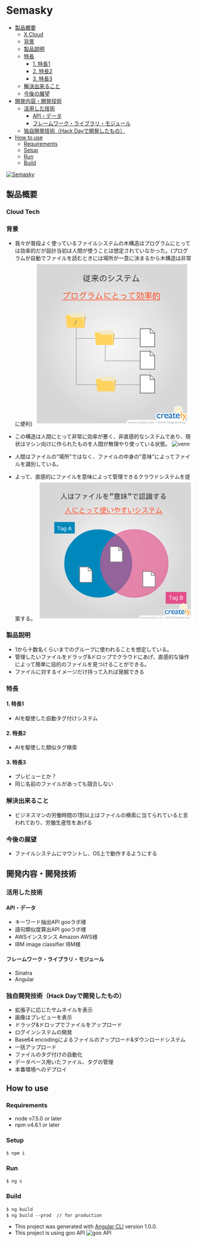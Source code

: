 # Semasky
<!-- START doctoc generated TOC please keep comment here to allow auto update -->
<!-- DON'T EDIT THIS SECTION, INSTEAD RE-RUN doctoc TO UPDATE -->


- [製品概要](#%E8%A3%BD%E5%93%81%E6%A6%82%E8%A6%81)
  - [X Cloud](#x-cloud)
  - [背景](#%E8%83%8C%E6%99%AF)
  - [製品説明](#%E8%A3%BD%E5%93%81%E8%AA%AC%E6%98%8E)
  - [特長](#%E7%89%B9%E9%95%B7)
    - [1. 特長1](#1-%E7%89%B9%E9%95%B71)
    - [2. 特長2](#2-%E7%89%B9%E9%95%B72)
    - [3. 特長3](#3-%E7%89%B9%E9%95%B73)
  - [解決出来ること](#%E8%A7%A3%E6%B1%BA%E5%87%BA%E6%9D%A5%E3%82%8B%E3%81%93%E3%81%A8)
  - [今後の展望](#%E4%BB%8A%E5%BE%8C%E3%81%AE%E5%B1%95%E6%9C%9B)
- [開発内容・開発技術](#%E9%96%8B%E7%99%BA%E5%86%85%E5%AE%B9%E3%83%BB%E9%96%8B%E7%99%BA%E6%8A%80%E8%A1%93)
  - [活用した技術](#%E6%B4%BB%E7%94%A8%E3%81%97%E3%81%9F%E6%8A%80%E8%A1%93)
    - [API・データ](#api%E3%83%BB%E3%83%87%E3%83%BC%E3%82%BF)
    - [フレームワーク・ライブラリ・モジュール](#%E3%83%95%E3%83%AC%E3%83%BC%E3%83%A0%E3%83%AF%E3%83%BC%E3%82%AF%E3%83%BB%E3%83%A9%E3%82%A4%E3%83%96%E3%83%A9%E3%83%AA%E3%83%BB%E3%83%A2%E3%82%B8%E3%83%A5%E3%83%BC%E3%83%AB)
  - [独自開発技術（Hack Dayで開発したもの）](#%E7%8B%AC%E8%87%AA%E9%96%8B%E7%99%BA%E6%8A%80%E8%A1%93hack-day%E3%81%A7%E9%96%8B%E7%99%BA%E3%81%97%E3%81%9F%E3%82%82%E3%81%AE)
- [How to use](#how-to-use)
  - [Requirements](#requirements)
  - [Setup](#setup)
  - [Run](#run)
  - [Build](#build)

<!-- END doctoc generated TOC please keep comment here to allow auto update -->

[![Semasky](https://raw.github.com/GabLeRoux/WebMole/master/ressources/WebMole_Youtube_Video.png)](https://www.youtube.com/channel/UC4PtjOfZTbVp9DwtJv82Lzg)

## 製品概要
### Cloud Tech

### 背景
* 我々が普段よく使っているファイルシステムの木構造はプログラムにとっては効率的だが設計当初は人間が使うことは想定されていなかった。(プログラムが自動でファイルを読むときには場所が一意に決まるから木構造は非常に便利)
![tree](images/tree_small.png)

* この構造は人間にとって非常に効率が悪く、非直感的なシステムであり、現状はマシン向けに作られたものを人間が無理やり使っている状態。
![venn](images/venn_small.png)
* 人間はファイルの"場所"ではなく、ファイルの中身の"意味"によってファイルを識別している。
* よって、直感的にファイルを意味によって管理できるクラウドシステムを提案する。
![sema](images/sema_small.png)

### 製品説明
* 1から十数名くらいまでのグループに使われることを想定している。
* 管理したいファイルをドラッグ&ドロップでクラウドにあげ、直感的な操作によって簡単に目的のファイルを見つけることができる。
* ファイルに対するイメージだけ持って入れば発掘できる

### 特長

#### 1. 特長1
* AIを駆使した自動タグ付けシステム

#### 2. 特長2
* AIを駆使した類似タグ検索

#### 3. 特長3
* プレビューとか？
* 同じ名前のファイルがあっても競合しない

### 解決出来ること
* ビジネスマンの労働時間の1割以上はファイルの検索に当てられていると言われており、労働生産性をあげる

### 今後の展望
* ファイルシステムにマウントし、OS上で動作するようにする

## 開発内容・開発技術
### 活用した技術
#### API・データ
* キーワード抽出API gooラボ様
* 語句類似度算出API gooラボ様
* AWSインスタンス Amazon AWS様
* IBM image classifier IBM様

#### フレームワーク・ライブラリ・モジュール
* Sinatra
* Angular

### 独自開発技術（Hack Dayで開発したもの）
* 拡張子に応じたサムネイルを表示
* 画像はプレビューを表示
* ドラッグ&ドロップでファイルをアップロード
* ログインシステムの開発
* Base64 encodingによるファイルのアップロード&ダウンロードシステム
* 一括アップロード
* ファイルのタグ付けの自動化
* データベース用いたファイル、タグの管理
* 本番環境へのデプロイ

## How to use

### Requirements
* node v7.5.0 or later
* npm v4.6.1 or later

### Setup
```
$ npm i
```

### Run
```
$ ng s
```

### Build
```
$ ng build
$ ng build --prod  // for production
```

* This project was generated with [Angular CLI](https://github.com/angular/angular-cli) version 1.0.0.
* This project is using goo API
![goo API](http://u.xgoo.jp/img/sgoo.png)
